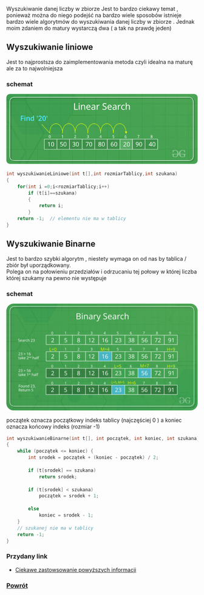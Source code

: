  Wyszukiwanie danej liczby w zbiorze
Jest to bardzo ciekawy temat , ponieważ można do niego podejść na bardzo wiele sposobów istnieje bardzo wiele algorytmów do wyszukiwania danej liczby w zbiorze . Jednak moim zdaniem do matury wystarczą dwa ( a tak na prawdę jeden)

## Wyszukiwanie liniowe

Jest to najprostsza do zaimplementowania metoda czyli idealna na maturę
ale za to najwolniejsza


### schemat
![](https://raw.githubusercontent.com/DogeXD/algorytmy_matura/master/images/Lsearch.png)

``` c++
int wyszukiwanieLiniowe(int t[],int rozmiarTablicy,int szukana)
{
	for(int i =0;i<rozmiarTablicy;i++)
		if (t[i]==szukana)
		{
			return i;
		}
	return -1;  // elementu nie ma w tablicy
}
```

## Wyszukiwanie Binarne
Jest to bardzo szybki algorytm , niestety wymaga on od nas by tablica / zbiór był uporządkowany.  
Polega on na połowieniu przedziałów i odrzucaniu tej połowy w której liczba której szukamy na pewno nie występuje

### schemat
![](https://raw.githubusercontent.com/DogeXD/algorytmy_matura/master/images/Bsearch.png)

początek oznacza początkowy indeks tablicy (najczęściej 0 ) a koniec
oznacza końcowy indeks (rozmiar -1)
```c++
int wyszukiwanieBinarne(int t[], int początek, int koniec, int szukana)
{
	while (początek <= koniec) {
		int srodek = początek + (koniec - początek) / 2;

		if (t[srodek] == szukana)
			return srodek;

		if (t[srodek] < szukana)
			początek = srodek + 1;

		else
			koniec = srodek - 1;
	}
	// szukanej nie ma w tablicy
	return -1;
}

```

### Przydany link
   - [Ciekawe zastowsowanie powyższych informacji](https://pl.khanacademy.org/computing/computer-science/algorithms/intro-to-algorithms/a/a-guessing-game)

### [Powrót](https://dogexd.github.io/algorytmy_matura/)
